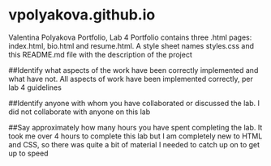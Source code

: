 # vpolyakova.github.io
Valentina Polyakova Portfolio, Lab 4
Portfolio contains three .html pages: index.html, bio.html and resume.html. A style sheet names styles.css and this README.md file with the description of the project

##Identify what aspects of the work have been correctly implemented and what have not.
All aspects of work have been implemented correctly, per lab 4 guidelines

##Identify anyone with whom you have collaborated or discussed the lab.
I did not collaborate with anyone on this lab

##Say approximately how many hours you have spent completing the lab.
It took me over 4 hours to complete this lab but I am completely new to HTML and CSS, so there was quite a bit of material I needed to catch up on to get up to speed
